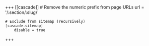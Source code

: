 +++
[[cascade]]
	# Remove the numeric prefix from page URLs
	url = '/:section/:slug/'

	# Exclude from sitemap (recursively)
	[cascade.sitemap]
		disable = true
+++
